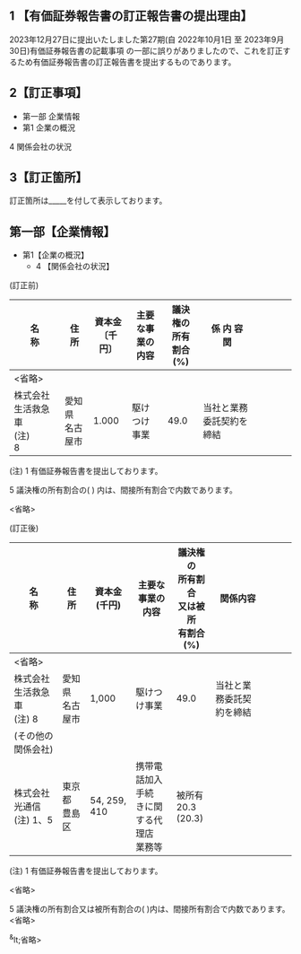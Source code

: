 ## 1 【有価証券報告書の訂正報告書の提出理由】

2023年12月27日に提出いたしました第27期(自 2022年10月1日 至 2023年9月30日)有価証券報告書の記載事項 の一部に誤りがありましたので、これを訂正するため有価証券報告書の訂正報告書を提出するものであります。

## 2【訂正事項】

- 第一部 企業情報
- 第1 企業の概況

4 関係会社の状況

## 3【訂正箇所】

訂正箇所は\_\_\_\_\_を付して表示しております。

## 第一部【企業情報】

- 第1【企業の概況】
  - 4 【関係会社の状況】

(訂正前)

| 名<br>称                | 住<br>所      | 資本金<br>〔千円〕 | 主要な事業の<br>内容 | 議決権の<br>所有割合<br>(%) | 係 内 容<br>関   |  |  |  |  |
|-----------------------|-------------|-------------|--------------|---------------------|--------------|--|--|--|--|
| <省略>                  |             |             |              |                     |              |  |  |  |  |
| 株式会社生活救急車<br>(注)<br>8 | 愛知県<br>名古屋市 | 1.000       | 駆けつけ事業       | 49.0                | 当社と業務委託契約を締結 |  |  |  |  |

(注) 1 有価証券報告書を提出しております。

5 議決権の所有割合の( ) 内は、間接所有割合で内数であります。

<省略>

(訂正後)

| 名<br>称             | 住 所         | 資本金<br>(千円)  | 主要な事業の<br>内容                | 議決権の<br>所有割合<br>又は被所<br>有割合<br>(%) | 関係内容         |  |  |  |
|--------------------|-------------|--------------|-----------------------------|------------------------------------|--------------|--|--|--|
| <省略>               |             |              |                             |                                    |              |  |  |  |
| 株式会社生活救急車<br>(注) 8 | 愛知県<br>名古屋市 | 1,000        | 駆けつけ事業                      | 49.0                               | 当社と業務委託契約を締結 |  |  |  |
| (その他の関係会社)         |             |              |                             |                                    |              |  |  |  |
| 株式会社光通信<br>(注) 1、5 | 東京都<br>豊島区  | 54, 259, 410 | 携带電話加入手続<br>きに関する代理店<br>業務等 | 被所有<br>20.3<br>(20.3)              |              |  |  |  |

(注) 1 有価証券報告書を提出しております。

<省略>

5 議決権の所有割合又は被所有割合の( )内は、間接所有割合で内数であります。 <省略>

<sup>&</sup>lt;省略>